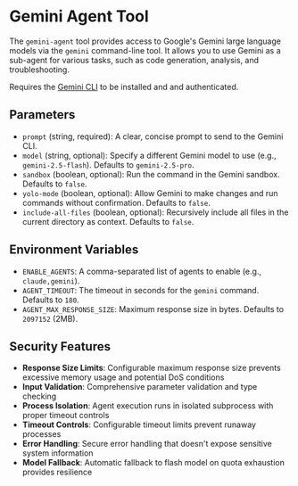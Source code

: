 # Gemini Agent Tool

The `gemini-agent` tool provides access to Google's Gemini large language models via the `gemini` command-line tool. It allows you to use Gemini as a sub-agent for various tasks, such as code generation, analysis, and troubleshooting.

Requires the [Gemini CLI](https://github.com/google-gemini/gemini-cli) to be installed and  and authenticated.

## Parameters

- `prompt` (string, required): A clear, concise prompt to send to the Gemini CLI.
- `model` (string, optional): Specify a different Gemini model to use (e.g., `gemini-2.5-flash`). Defaults to `gemini-2.5-pro`.
- `sandbox` (boolean, optional): Run the command in the Gemini sandbox. Defaults to `false`.
- `yolo-mode` (boolean, optional): Allow Gemini to make changes and run commands without confirmation. Defaults to `false`.
- `include-all-files` (boolean, optional): Recursively include all files in the current directory as context. Defaults to `false`.

## Environment Variables

- `ENABLE_AGENTS`: A comma-separated list of agents to enable (e.g., `claude,gemini`).
- `AGENT_TIMEOUT`: The timeout in seconds for the `gemini` command. Defaults to `180`.
- `AGENT_MAX_RESPONSE_SIZE`: Maximum response size in bytes. Defaults to `2097152` (2MB).

## Security Features

- **Response Size Limits**: Configurable maximum response size prevents excessive memory usage and potential DoS conditions
- **Input Validation**: Comprehensive parameter validation and type checking
- **Process Isolation**: Agent execution runs in isolated subprocess with proper timeout controls
- **Timeout Controls**: Configurable timeout limits prevent runaway processes
- **Error Handling**: Secure error handling that doesn't expose sensitive system information
- **Model Fallback**: Automatic fallback to flash model on quota exhaustion provides resilience
